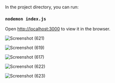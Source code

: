 In the project directory, you can run:

### `nodemon index.js`

Open [http://localhost:3000](http://localhost:3000) to view it in the browser.

![Screenshot (621)](https://user-images.githubusercontent.com/62471968/135766056-a26648a0-ed2b-4869-afe2-30c604514daa.png)

![Screenshot (619)](https://user-images.githubusercontent.com/62471968/135766066-eff40c58-e974-4dc4-9130-e39943205b86.png)

![Screenshot (617)](https://user-images.githubusercontent.com/62471968/135766072-6d7eaf0f-dd1f-4a40-ac95-f4e52aa7227d.png)

![Screenshot (622)](https://user-images.githubusercontent.com/62471968/135766081-c8db84df-3689-4b26-b56d-327a9e74b5a9.png)

![Screenshot (623)](https://user-images.githubusercontent.com/62471968/135766087-63de8d8f-6bbb-4874-86d7-1eaab489c440.png)
